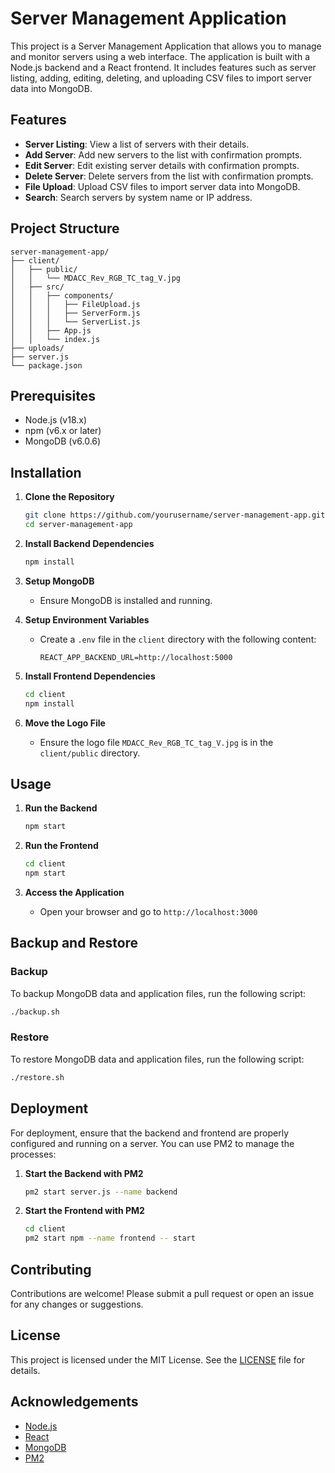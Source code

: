 # Server Management Application

This project is a Server Management Application that allows you to manage and monitor servers using a web interface. The application is built with a Node.js backend and a React frontend. It includes features such as server listing, adding, editing, deleting, and uploading CSV files to import server data into MongoDB.

## Features

- **Server Listing**: View a list of servers with their details.
- **Add Server**: Add new servers to the list with confirmation prompts.
- **Edit Server**: Edit existing server details with confirmation prompts.
- **Delete Server**: Delete servers from the list with confirmation prompts.
- **File Upload**: Upload CSV files to import server data into MongoDB.
- **Search**: Search servers by system name or IP address.

## Project Structure

```
server-management-app/
├── client/
│   ├── public/
│   │   └── MDACC_Rev_RGB_TC_tag_V.jpg
│   ├── src/
│   │   ├── components/
│   │   │   ├── FileUpload.js
│   │   │   ├── ServerForm.js
│   │   │   └── ServerList.js
│   │   ├── App.js
│   │   └── index.js
├── uploads/
├── server.js
└── package.json
```

## Prerequisites

- Node.js (v18.x)
- npm (v6.x or later)
- MongoDB (v6.0.6)

## Installation

1. **Clone the Repository**

   ```bash
   git clone https://github.com/yourusername/server-management-app.git
   cd server-management-app
   ```

2. **Install Backend Dependencies**

   ```bash
   npm install
   ```

3. **Setup MongoDB**

   - Ensure MongoDB is installed and running.

4. **Setup Environment Variables**

   - Create a `.env` file in the `client` directory with the following content:

     ```
     REACT_APP_BACKEND_URL=http://localhost:5000
     ```

5. **Install Frontend Dependencies**

   ```bash
   cd client
   npm install
   ```

6. **Move the Logo File**

   - Ensure the logo file `MDACC_Rev_RGB_TC_tag_V.jpg` is in the `client/public` directory.

## Usage

1. **Run the Backend**

   ```bash
   npm start
   ```

2. **Run the Frontend**

   ```bash
   cd client
   npm start
   ```

3. **Access the Application**

   - Open your browser and go to `http://localhost:3000`

## Backup and Restore

### Backup

To backup MongoDB data and application files, run the following script:

```bash
./backup.sh
```

### Restore

To restore MongoDB data and application files, run the following script:

```bash
./restore.sh
```

## Deployment

For deployment, ensure that the backend and frontend are properly configured and running on a server. You can use PM2 to manage the processes:

1. **Start the Backend with PM2**

   ```bash
   pm2 start server.js --name backend
   ```

2. **Start the Frontend with PM2**

   ```bash
   cd client
   pm2 start npm --name frontend -- start
   ```

## Contributing

Contributions are welcome! Please submit a pull request or open an issue for any changes or suggestions.

## License

This project is licensed under the MIT License. See the [LICENSE](LICENSE) file for details.

## Acknowledgements

- [Node.js](https://nodejs.org/)
- [React](https://reactjs.org/)
- [MongoDB](https://www.mongodb.com/)
- [PM2](https://pm2.keymetrics.io/)

